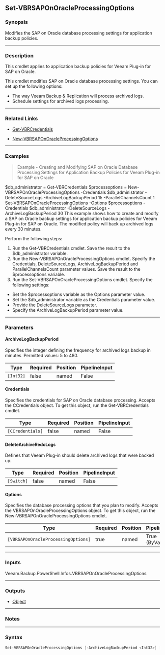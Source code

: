 Set-VBRSAPOnOracleProcessingOptions
-----------------------------------

### Synopsis
Modifies the SAP on Oracle database processing settings for application backup policies.

---

### Description

This cmdlet applies to application backup policies for Veeam Plug-in for SAP on Oracle.

This cmdlet modifies SAP on Oracle database processing settings. You can set up the following options:
- The way Veeam Backup & Replication will process archived logs.
- Schedule settings for archived logs processing.

---

### Related Links
* [Get-VBRCredentials](Get-VBRCredentials)

* [New-VBRSAPOnOracleProcessingOptions](New-VBRSAPOnOracleProcessingOptions)

---

### Examples
> Example - Creating and Modifying SAP on Oracle Database Processing Settings for Application Backup Policies for Veeam Plug-in for SAP on Oracle

$db_administrator = Get-VBRCredentials
$processoptions = New-VBRSAPOnOracleProcessingOptions -Credentials $db_administrator -DeleteSourceLogs -ArchiveLogBackupPeriod 15 -ParallelChannelsCount 1
Set-VBRSAPOnOracleProcessingOptions -Options $processoptions -Credentials $db_administrator -DeleteSourceLogs -ArchiveLogBackupPeriod 30
This example shows how to create and modify a SAP on Oracle backup settings for application backup policies for Veeam Plug-in for SAP on Oracle. The modified policy will back up archived logs every 30 minutes.

Perform the following steps:
1. Run the Get-VBRCredentials cmdlet. Save the result to the $db_administrator variable.
2. Run the New-VBRSAPOnOracleProcessingOptions cmdlet. Specify the Credentials, DeleteSourceLogs, ArchiveLogBackupPeriod and ParallelChannelsCount parameter values. Save the result to the $processoptions variable.
3. Run the Set-VBRSAPOnOracleProcessingOptions cmdlet. Specify the following settings:
- Set the $processoptions variable as the Options parameter value.
- Set the $db_administrator variable as the Credentials parameter value.
- Provide the DeleteSourceLogs parameter.
- Specify the ArchiveLogBackupPeriod parameter value.

---

### Parameters
#### **ArchiveLogBackupPeriod**
Specifies the integer defining the frequency for archived logs backup in minutes. Permitted values: 5 to 480.

|Type     |Required|Position|PipelineInput|
|---------|--------|--------|-------------|
|`[Int32]`|false   |named   |False        |

#### **Credentials**
Specifies the credentials for SAP on Oracle database processing. Accepts the CCredentials object.  To get this object, run the Get-VBRCredentials cmdlet.

|Type            |Required|Position|PipelineInput|
|----------------|--------|--------|-------------|
|`[CCredentials]`|false   |named   |False        |

#### **DeleteArchiveRedoLogs**
Defines that Veeam Plug-in should delete archived logs that were backed up.

|Type      |Required|Position|PipelineInput|
|----------|--------|--------|-------------|
|`[Switch]`|false   |named   |False        |

#### **Options**
Specifies the database processing options that you plan to modify. Accepts the VBRSAPOnOracleProcessingOptions object.  To get this object, run the New-VBRSAPOnOracleProcessingOptions cmdlet.

|Type                               |Required|Position|PipelineInput |
|-----------------------------------|--------|--------|--------------|
|`[VBRSAPOnOracleProcessingOptions]`|true    |named   |True (ByValue)|

---

### Inputs
Veeam.Backup.PowerShell.Infos.VBRSAPOnOracleProcessingOptions

---

### Outputs
* [Object](https://learn.microsoft.com/en-us/dotnet/api/System.Object)

---

### Notes

---

### Syntax
```PowerShell
Set-VBRSAPOnOracleProcessingOptions [-ArchiveLogBackupPeriod <Int32>] [-Credentials <CCredentials>] [-DeleteArchiveRedoLogs] -Options <VBRSAPOnOracleProcessingOptions> [<CommonParameters>]
```
